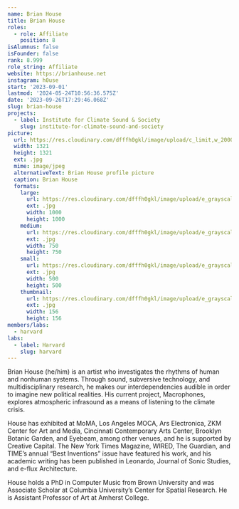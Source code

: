 ```yaml
---
name: Brian House
title: Brian House
roles:
  - role: Affiliate
    position: 8
isAlumnus: false
isFounder: false
rank: 8.999
role_string: Affiliate
website: https://brianhouse.net
instagram: h0use
start: '2023-09-01'
lastmod: '2024-05-24T10:56:36.575Z'
date: '2023-09-26T17:29:46.068Z'
slug: brian-house
projects:
  - label: Institute for Climate Sound & Society
    slug: institute-for-climate-sound-and-society
picture:
  url: https://res.cloudinary.com/dfffh0gkl/image/upload/c_limit,w_2000,h_2000/e_grayscale/v1695742051/brian_house_arts_Brian_House_0d8bcd462e.jpg
  width: 1321
  height: 1321
  ext: .jpg
  mime: image/jpeg
  alternativeText: Brian House profile picture
  caption: Brian House
  formats:
    large:
      url: https://res.cloudinary.com/dfffh0gkl/image/upload/e_grayscale/v1695742052/large_brian_house_arts_Brian_House_0d8bcd462e.jpg
      ext: .jpg
      width: 1000
      height: 1000
    medium:
      url: https://res.cloudinary.com/dfffh0gkl/image/upload/e_grayscale/v1695742052/medium_brian_house_arts_Brian_House_0d8bcd462e.jpg
      ext: .jpg
      width: 750
      height: 750
    small:
      url: https://res.cloudinary.com/dfffh0gkl/image/upload/e_grayscale/v1695742053/small_brian_house_arts_Brian_House_0d8bcd462e.jpg
      ext: .jpg
      width: 500
      height: 500
    thumbnail:
      url: https://res.cloudinary.com/dfffh0gkl/image/upload/e_grayscale/v1695742052/thumbnail_brian_house_arts_Brian_House_0d8bcd462e.jpg
      ext: .jpg
      width: 156
      height: 156
members/labs:
  - harvard
labs:
  - label: Harvard
    slug: harvard
---
```

Brian House (he/him) is an artist who investigates the rhythms of human and nonhuman systems. Through sound, subversive technology, and multidisciplinary research, he makes our interdependencies audible in order to imagine new political realities. His current project, Macrophones, explores atmospheric infrasound as a means of listening to the climate crisis.

House has exhibited at MoMA, Los Angeles MOCA, Ars Electronica, ZKM Center for Art and Media, Cincinnati Contemporary Arts Center, Brooklyn Botanic Garden, and Eyebeam, among other venues, and he is supported by Creative Capital. The New York Times Magazine, WIRED, The Guardian, and TIME’s annual “Best Inventions” issue have featured his work, and his academic writing has been published in Leonardo, Journal of Sonic Studies, and e-flux Architecture.

House holds a PhD in Computer Music from Brown University and was Associate Scholar at Columbia University’s Center for Spatial Research. He is Assistant Professor of Art at Amherst College.